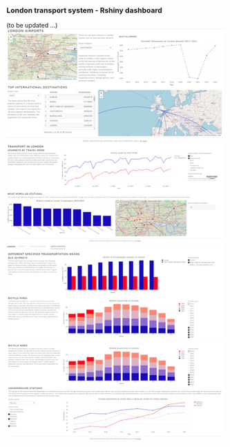 ### London transport system - Rshiny dashboard
(to be updated ...)
![](screen1.png)
![](screen2.png)
![](screen3.png)
![](screen4.png)
